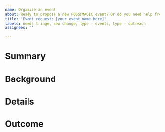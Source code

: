 ```yaml
---
name: Organize an event
about: Ready to propose a new FOSS@MAGIC event? Or do you need help from FOSS@MAGIC for your event? Choose this template.
title: 'Event request: [your event name here]'
labels: needs triage, new change, type - events, type - outreach
assignees: ''

---
```


# Summary

<!-- Describe your event in one sentence. -->


# Background

<!-- What background info do we need to understand your event? Help us understand why your event is cool and interesting. -->


# Details

<!-- What does hosting your event look like? Do you need specific support from FOSS@MAGIC staff? Outline your needs, and if you have one, a budget request here. Help us understand what successfully hosting your event means to you in this section. -->


# Outcome

<!-- In one sentence, explain the impact of hosting your event in the RIT community. -->


